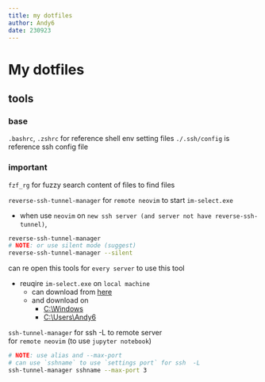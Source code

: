 ```yaml
---
title: my dotfiles
author: Andy6
date: 230923
---
```


# My dotfiles

## tools

### base

`.bashrc`, `.zshrc` for reference shell env setting files
`./.ssh/config` is reference ssh config file

###  important

`fzf_rg` for fuzzy search content of files to find files

`reverse-ssh-tunnel-manager` for `remote neovim` to start `im-select.exe`
- when use `neovim` on `new ssh server (and server not have reverse-ssh-tunnel)`,
```bash (terminal)
reverse-ssh-tunnel-manager
# NOTE: or use silent mode (suggest)
reverse-ssh-tunnel-manager --silent
```
can re open this tools for `every server` to use this tool
- reuqire `im-select.exe` on `local machine`
    + can download from [here](https://github.com/daipeihust/im-select/raw/master/win/out/x86/im-select.exe)
    + and download on 
        * [C:\Windows](C:\Windows)
        * [C:\Users\Andy6](C:\Users\Andy6)

`ssh-tunnel-manager` for ssh -L to remote server  
for `remote neovim` (to use `jupyter notebook`)
```bash (terminal)
# NOTE: use alias and --max-port
# can use `sshname` to use `settings port` for ssh  -L
ssh-tunnel-manager sshname --max-port 3
```

